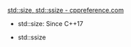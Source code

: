 [std::size, std::ssize - cppreference.com](https://en.cppreference.com/w/cpp/iterator/size)

- std::size: Since C++17

- std::ssize
